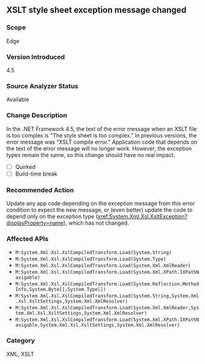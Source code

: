 ## XSLT style sheet exception message changed

### Scope
Edge

### Version Introduced
4.5

### Source Analyzer Status
Available

### Change Description

In the .NET Framework 4.5, the text of the error message when an XSLT file is
too complex is "The style sheet is too complex." In previous versions, the error
message was "XSLT compile error." Application code that depends on the text of
the error message will no longer work. However, the exception types remain the
same, so this change should have no real impact.

- [ ] Quirked
- [ ] Build-time break

### Recommended Action

Update any app code depending on the exception message from this error condition
to expect the new message, or (even better) update the code to depend only on
the exception type (<xref:System.Xml.Xsl.XsltException?displayProperty=name>),
which has not changed.

### Affected APIs
* `M:System.Xml.Xsl.XslCompiledTransform.Load(System.String)`
* `M:System.Xml.Xsl.XslCompiledTransform.Load(System.Type)`
* `M:System.Xml.Xsl.XslCompiledTransform.Load(System.Xml.XmlReader)`
* `M:System.Xml.Xsl.XslCompiledTransform.Load(System.Xml.XPath.IXPathNavigable)`
* `M:System.Xml.Xsl.XslCompiledTransform.Load(System.Reflection.MethodInfo,System.Byte[],System.Type[])`
* `M:System.Xml.Xsl.XslCompiledTransform.Load(System.String,System.Xml.Xsl.XsltSettings,System.Xml.XmlResolver)`
* `M:System.Xml.Xsl.XslCompiledTransform.Load(System.Xml.XmlReader,System.Xml.Xsl.XsltSettings,System.Xml.XmlResolver)`
* `M:System.Xml.Xsl.XslCompiledTransform.Load(System.Xml.XPath.IXPathNavigable,System.Xml.Xsl.XsltSettings,System.Xml.XmlResolver)`

### Category
XML, XSLT

<!-- breaking change id: 35 -->
